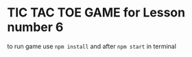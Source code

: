 # TIC TAC TOE GAME for Lesson number 6

to run game use `npm install`
and after `npm start` in terminal
